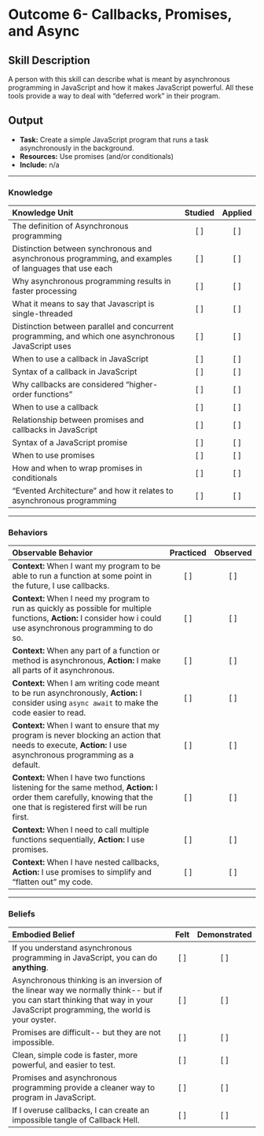 # Outcome 6- Callbacks, Promises, and Async

## Skill Description
A person with this skill can describe what is meant by asynchronous programming in JavaScript and how it makes JavaScript powerful. All these tools provide a way to deal with “deferred work” in their program.


## Output
- **Task:** Create a simple JavaScript program that runs a task asynchronously in the background.
- **Resources:** Use promises (and/or conditionals)
- **Include:** n/a

-------

### Knowledge

| Knowledge Unit   |      Studied      | Applied |
|:-------------|:------------------:|:--------:|
| The definition of Asynchronous programming |   [ ]   |   [ ] |
| Distinction between synchronous and asynchronous programming, and examples of languages that use each |   [ ]   |   [ ] |
| Why asynchronous programming results in faster processing  |   [ ]   |   [ ] |
| What it means to say that Javascript is single-threaded |   [ ]   |   [ ] |
| Distinction between parallel and concurrent programming, and which one asynchronous JavaScript uses |   [ ]   |   [ ] |
| When to use a callback in JavaScript |   [ ]   |   [ ] |
| Syntax of a callback in JavaScript |   [ ]   |   [ ] |
| Why callbacks are considered “higher-order functions” |   [ ]   |   [ ] |
| When to use a callback |   [ ]   |   [ ] |
| Relationship between promises and callbacks in JavaScript |   [ ]   |   [ ] |
| Syntax of a JavaScript promise |   [ ]   |   [ ] |
| When to use promises |   [ ]   |   [ ] |
| How and when to wrap promises in conditionals |   [ ]   |   [ ] |
| “Evented Architecture” and how it relates to asynchronous programming |   [ ]   |   [ ] |

-------

### Behaviors

| Observable Behavior   |      Practiced      | Observed |
|:-------------|:------------------:|:--------:|
| **Context:** When I want my program to be able to run a function at some point in the future, I use callbacks. |   [ ]   |   [ ] |
| **Context:** When I need my program to run as quickly as possible for multiple functions, **Action:** I consider how i could use asynchronous programming to do so. |   [ ]   |   [ ] |
| **Context:** When any part of a function or method is asynchronous, **Action:** I make all parts of it asynchronous. |   [ ]   |   [ ] |
| **Context:** When I am writing code meant to be run asynchronously, **Action:** I consider using `async await` to make the code easier to read. |   [ ]   |   [ ] |
| **Context:** When I want to ensure that my program is never blocking an action that needs to execute, **Action:** I use asynchronous programming as a default. |   [ ]   |   [ ] |
| **Context:** When I have two functions listening for the same method, **Action:** I order them carefully, knowing that the one that is registered first will be run first. |   [ ]   |   [ ] |
| **Context:** When I need to call multiple functions sequentially, **Action:** I use promises. |   [ ]   |   [ ] |
| **Context:** When I have nested callbacks, **Action:** I use promises to simplify and “flatten out” my code. |   [ ]   |   [ ] |


-------

### Beliefs

| Embodied Belief   |      Felt      | Demonstrated |
|:-------------|:------------------:|:--------:|
| If you understand asynchronous programming in JavaScript, you can do **anything**. |   [ ]   |   [ ] |
| Asynchronous thinking is an inversion of the linear way we normally think-- but if you can start thinking that way in your JavaScript programming, the world is your oyster. |   [ ]   |   [ ] |
| Promises are difficult-- but they are not impossible. |   [ ]   |   [ ] |
| Clean, simple code is faster, more powerful, and easier to test. |   [ ]   |   [ ] |
| Promises and asynchronous programming provide a cleaner way to program in JavaScript. |   [ ]   |   [ ] |
| If I overuse callbacks, I can create an impossible tangle of Callback Hell. |   [ ]   |   [ ] |
